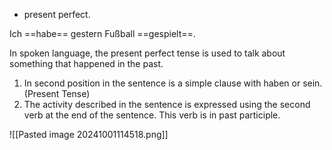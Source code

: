 + present perfect.

Ich ==habe== gestern Fußball ==gespielt==. 

In spoken language, the present perfect tense is used to talk about something that happened in the past. 
1) In second position in the sentence is a simple clause with haben or sein. (Present Tense)
2) The activity described in the sentence is expressed using the second verb at the end of the sentence. This verb is in past participle. 

![[Pasted image 20241001114518.png]]
